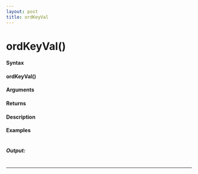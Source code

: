```yaml
---
layout: post
title: ordKeyVal
---
```


# ordKeyVal()


#### Syntax

#### ordKeyVal()

#### Arguments

#### Returns

#### Description

#### Examples

```

```

##### Output:

```

```

---